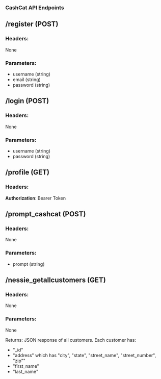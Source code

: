 ### CashCat API Endpoints

## /register (POST)
### Headers:
None
### Parameters:
- username (string)
- email (string)
- password (string)

## /login (POST)
### Headers:
None

### Parameters:
- username (string)
- password (string)

## /profile (GET)
### Headers:
**Authorization**: Bearer Token

## /prompt_cashcat (POST)
### Headers:
None

### Parameters:
- prompt (string)

## /nessie_getallcustomers (GET)
### Headers:
None

### Parameters:
None

Returns: JSON response of all customers. Each customer has:
- "_id"
- "address" which has "city", "state", "street_name", "street_number", "zip""
- "first_name"
- "last_name"
